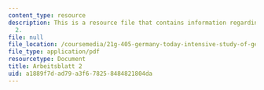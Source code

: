 ```yaml
---
content_type: resource
description: This is a resource file that contains information regarding arbeitsblatt
  2.
file: null
file_location: /coursemedia/21g-405-germany-today-intensive-study-of-german-language-and-culture-january-iap-2011/a1889f7dad79a3f678258484821804da_MIT21G_405IAP11_arbeit02.pdf
file_type: application/pdf
resourcetype: Document
title: Arbeitsblatt 2
uid: a1889f7d-ad79-a3f6-7825-8484821804da
---
```

